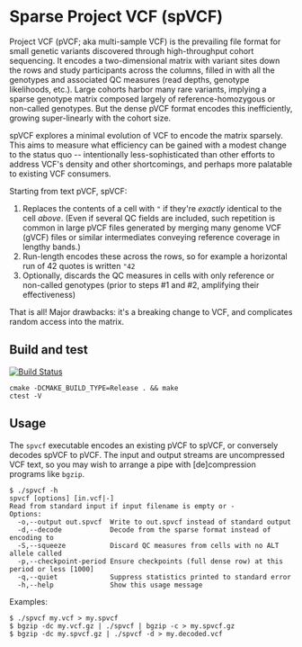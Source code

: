 # Sparse Project VCF (spVCF)

Project VCF (pVCF; aka multi-sample VCF) is the prevailing file format for small genetic variants discovered through high-throughput cohort sequencing. It encodes a two-dimensional matrix with variant sites down the rows and study participants across the columns, filled in with all the genotypes and associated QC measures (read depths, genotype likelihoods, etc.). Large cohorts harbor many rare variants, implying a sparse genotype matrix composed largely of reference-homozygous or non-called genotypes. But the dense pVCF format encodes this inefficiently, growing super-linearly with the cohort size.

spVCF explores a minimal evolution of VCF to encode the matrix sparsely. This aims to measure what efficiency can be gained with a modest change to the status quo -- intentionally less-sophisticated than other efforts to address VCF's density and other shortcomings, and perhaps more palatable to existing VCF consumers.

Starting from text pVCF, spVCF:

1. Replaces the contents of a cell with `"` if they're *exactly* identical to the cell *above*. (Even if several QC fields are included, such repetition is common in large pVCF files generated by merging many genome VCF (gVCF) files or similar intermediates conveying reference coverage in lengthy bands.)
2. Run-length encodes these across the rows, so for example a horizontal run of 42 quotes is written `"42`
3. Optionally, discards the QC measures in cells with only reference or non-called genotypes (prior to steps #1 and #2, amplifying their effectiveness)

That is all! Major drawbacks: it's a breaking change to VCF, and complicates random access into the matrix.

## Build and test

[![Build Status](https://travis-ci.org/mlin/spVCF.svg?branch=master)](https://travis-ci.org/mlin/spVCF)

```
cmake -DCMAKE_BUILD_TYPE=Release . && make
ctest -V
```

## Usage

The `spvcf` executable encodes an existing pVCF to spVCF, or conversely decodes spVCF to pVCF. The input and output streams are uncompressed VCF text, so you may wish to arrange a pipe with [de]compression programs like `bgzip`.

```
$ ./spvcf -h
spvcf [options] [in.vcf|-]
Read from standard input if input filename is empty or -
Options:
  -o,--output out.spvcf  Write to out.spvcf instead of standard output
  -d,--decode            Decode from the sparse format instead of encoding to
  -S,--squeeze           Discard QC measures from cells with no ALT allele called
  -p,--checkpoint-period Ensure checkpoints (full dense row) at this period or less [1000]
  -q,--quiet             Suppress statistics printed to standard error
  -h,--help              Show this usage message
```

Examples:

```
$ ./spvcf my.vcf > my.spvcf
$ bgzip -dc my.vcf.gz | ./spvcf | bgzip -c > my.spvcf.gz
$ bgzip -dc my.spvcf.gz | ./spvcf -d > my.decoded.vcf
```
